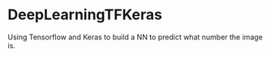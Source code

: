 # DeepLearningTFKeras
Using Tensorflow and Keras to build a NN to predict what number the image is.
